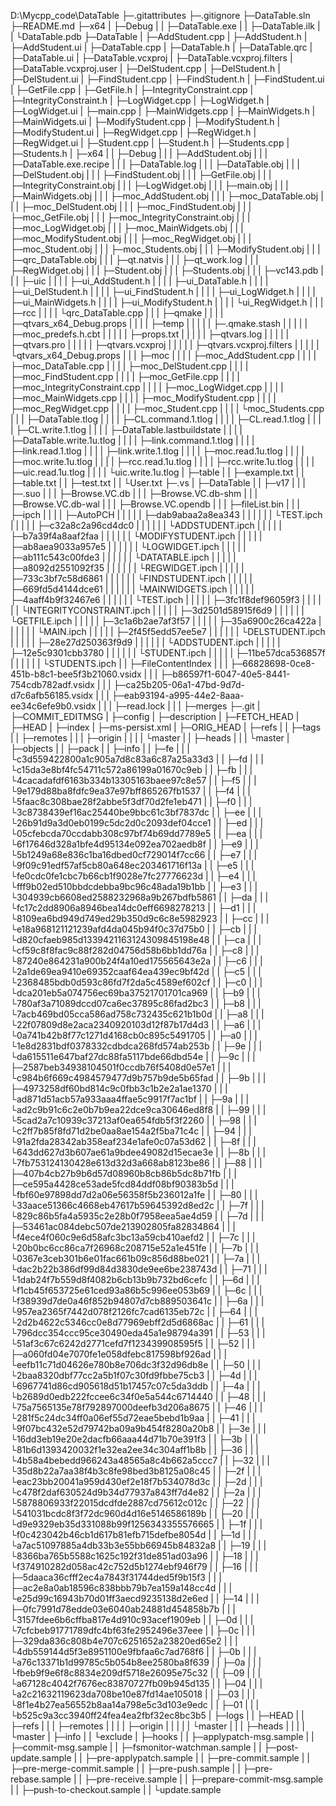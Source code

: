 D:\Mycpp_code\DataTable
├─.gitattributes
├─.gitignore
├─DataTable.sln
├─README.md
├─x64
|  ├─Debug
|  |   ├─DataTable.exe
|  |   ├─DataTable.ilk
|  |   └DataTable.pdb
├─DataTable
|     ├─AddStudent.cpp
|     ├─AddStudent.h
|     ├─AddStudent.ui
|     ├─DataTable.cpp
|     ├─DataTable.h
|     ├─DataTable.qrc
|     ├─DataTable.ui
|     ├─DataTable.vcxproj
|     ├─DataTable.vcxproj.filters
|     ├─DataTable.vcxproj.user
|     ├─DelStudent.cpp
|     ├─DelStudent.h
|     ├─DelStudent.ui
|     ├─FindStudent.cpp
|     ├─FindStudent.h
|     ├─FindStudent.ui
|     ├─GetFile.cpp
|     ├─GetFile.h
|     ├─IntegrityConstraint.cpp
|     ├─IntegrityConstraint.h
|     ├─LogWidget.cpp
|     ├─LogWidget.h
|     ├─LogWidget.ui
|     ├─main.cpp
|     ├─MainWidgets.cpp
|     ├─MainWidgets.h
|     ├─MainWidgets.ui
|     ├─ModifyStudent.cpp
|     ├─ModifyStudent.h
|     ├─ModifyStudent.ui
|     ├─RegWidget.cpp
|     ├─RegWidget.h
|     ├─RegWidget.ui
|     ├─Student.cpp
|     ├─Student.h
|     ├─Students.cpp
|     ├─Students.h
|     ├─x64
|     |  ├─Debug
|     |  |   ├─AddStudent.obj
|     |  |   ├─DataTable.exe.recipe
|     |  |   ├─DataTable.log
|     |  |   ├─DataTable.obj
|     |  |   ├─DelStudent.obj
|     |  |   ├─FindStudent.obj
|     |  |   ├─GetFile.obj
|     |  |   ├─IntegrityConstraint.obj
|     |  |   ├─LogWidget.obj
|     |  |   ├─main.obj
|     |  |   ├─MainWidgets.obj
|     |  |   ├─moc_AddStudent.obj
|     |  |   ├─moc_DataTable.obj
|     |  |   ├─moc_DelStudent.obj
|     |  |   ├─moc_FindStudent.obj
|     |  |   ├─moc_GetFile.obj
|     |  |   ├─moc_IntegrityConstraint.obj
|     |  |   ├─moc_LogWidget.obj
|     |  |   ├─moc_MainWidgets.obj
|     |  |   ├─moc_ModifyStudent.obj
|     |  |   ├─moc_RegWidget.obj
|     |  |   ├─moc_Student.obj
|     |  |   ├─moc_Students.obj
|     |  |   ├─ModifyStudent.obj
|     |  |   ├─qrc_DataTable.obj
|     |  |   ├─qt.natvis
|     |  |   ├─qt_work.log
|     |  |   ├─RegWidget.obj
|     |  |   ├─Student.obj
|     |  |   ├─Students.obj
|     |  |   ├─vc143.pdb
|     |  |   ├─uic
|     |  |   |  ├─ui_AddStudent.h
|     |  |   |  ├─ui_DataTable.h
|     |  |   |  ├─ui_DelStudent.h
|     |  |   |  ├─ui_FindStudent.h
|     |  |   |  ├─ui_LogWidget.h
|     |  |   |  ├─ui_MainWidgets.h
|     |  |   |  ├─ui_ModifyStudent.h
|     |  |   |  └ui_RegWidget.h
|     |  |   ├─rcc
|     |  |   |  └qrc_DataTable.cpp
|     |  |   ├─qmake
|     |  |   |   ├─qtvars_x64_Debug.props
|     |  |   |   ├─temp
|     |  |   |   |  ├─.qmake.stash
|     |  |   |   |  ├─moc_predefs.h.cbt
|     |  |   |   |  ├─props.txt
|     |  |   |   |  ├─qtvars.log
|     |  |   |   |  ├─qtvars.pro
|     |  |   |   |  ├─qtvars.vcxproj
|     |  |   |   |  ├─qtvars.vcxproj.filters
|     |  |   |   |  └qtvars_x64_Debug.props
|     |  |   ├─moc
|     |  |   |  ├─moc_AddStudent.cpp
|     |  |   |  ├─moc_DataTable.cpp
|     |  |   |  ├─moc_DelStudent.cpp
|     |  |   |  ├─moc_FindStudent.cpp
|     |  |   |  ├─moc_GetFile.cpp
|     |  |   |  ├─moc_IntegrityConstraint.cpp
|     |  |   |  ├─moc_LogWidget.cpp
|     |  |   |  ├─moc_MainWidgets.cpp
|     |  |   |  ├─moc_ModifyStudent.cpp
|     |  |   |  ├─moc_RegWidget.cpp
|     |  |   |  ├─moc_Student.cpp
|     |  |   |  └moc_Students.cpp
|     |  |   ├─DataTable.tlog
|     |  |   |       ├─CL.command.1.tlog
|     |  |   |       ├─CL.read.1.tlog
|     |  |   |       ├─CL.write.1.tlog
|     |  |   |       ├─DataTable.lastbuildstate
|     |  |   |       ├─DataTable.write.1u.tlog
|     |  |   |       ├─link.command.1.tlog
|     |  |   |       ├─link.read.1.tlog
|     |  |   |       ├─link.write.1.tlog
|     |  |   |       ├─moc.read.1u.tlog
|     |  |   |       ├─moc.write.1u.tlog
|     |  |   |       ├─rcc.read.1u.tlog
|     |  |   |       ├─rcc.write.1u.tlog
|     |  |   |       ├─uic.read.1u.tlog
|     |  |   |       └uic.write.1u.tlog
|     ├─table
|     |   ├─example.txt
|     |   ├─table.txt
|     |   ├─test.txt
|     |   └User.txt
├─.vs
|  ├─DataTable
|  |     ├─v17
|  |     |  ├─.suo
|  |     |  ├─Browse.VC.db
|  |     |  ├─Browse.VC.db-shm
|  |     |  ├─Browse.VC.db-wal
|  |     |  ├─Browse.VC.opendb
|  |     |  ├─fileList.bin
|  |     |  ├─ipch
|  |     |  |  ├─AutoPCH
|  |     |  |  |    ├─dab9abaa2a8ea343
|  |     |  |  |    |        └TEST.ipch
|  |     |  |  |    ├─c32a8c2a96cd4dc0
|  |     |  |  |    |        └ADDSTUDENT.ipch
|  |     |  |  |    ├─b7a39f4a8aaf2faa
|  |     |  |  |    |        └MODIFYSTUDENT.ipch
|  |     |  |  |    ├─ab8aea9033a957e5
|  |     |  |  |    |        └LOGWIDGET.ipch
|  |     |  |  |    ├─ab111c543c00fde3
|  |     |  |  |    |        └DATATABLE.ipch
|  |     |  |  |    ├─a8092d2551092f35
|  |     |  |  |    |        └REGWIDGET.ipch
|  |     |  |  |    ├─733c3bf7c58d6861
|  |     |  |  |    |        └FINDSTUDENT.ipch
|  |     |  |  |    ├─669fd5d4144dce61
|  |     |  |  |    |        └MAINWIDGETS.ipch
|  |     |  |  |    ├─4aaff4b9f32467e6
|  |     |  |  |    |        └TEST.ipch
|  |     |  |  |    ├─3fc1f8def96059f3
|  |     |  |  |    |        └INTEGRITYCONSTRAINT.ipch
|  |     |  |  |    ├─3d2501d58915f6d9
|  |     |  |  |    |        └GETFILE.ipch
|  |     |  |  |    ├─3c1a6b2ae7af3f57
|  |     |  |  |    ├─35a6900c26ca422a
|  |     |  |  |    |        └MAIN.ipch
|  |     |  |  |    ├─2f45f5edd57ee5e7
|  |     |  |  |    |        └DELSTUDENT.ipch
|  |     |  |  |    ├─28e27d250363f9d9
|  |     |  |  |    |        └ADDSTUDENT.ipch
|  |     |  |  |    ├─12e5c9301cbb3780
|  |     |  |  |    |        └STUDENT.ipch
|  |     |  |  |    ├─11be57dca536857f
|  |     |  |  |    |        └STUDENTS.ipch
|  |     ├─FileContentIndex
|  |     |        ├─66828698-0ce8-451b-b8c1-bee5f3b21060.vsidx
|  |     |        ├─b86597f1-6047-40e5-8441-754cdb782adf.vsidx
|  |     |        ├─ca25b205-06a1-47bd-9d7d-d7c6afb56185.vsidx
|  |     |        ├─eab93194-a995-44e2-8aaa-ee34c6efe9b0.vsidx
|  |     |        ├─read.lock
|  |     |        ├─merges
├─.git
|  ├─COMMIT_EDITMSG
|  ├─config
|  ├─description
|  ├─FETCH_HEAD
|  ├─HEAD
|  ├─index
|  ├─ms-persist.xml
|  ├─ORIG_HEAD
|  ├─refs
|  |  ├─tags
|  |  ├─remotes
|  |  |    ├─origin
|  |  |    |   └master
|  |  ├─heads
|  |  |   └master
|  ├─objects
|  |    ├─pack
|  |    ├─info
|  |    ├─fe
|  |    | └c3d559422800a1c905a7d8c83a6c87a25a33d3
|  |    ├─fd
|  |    | └c15da3e8bf4fc54711c572a86199a01670c9eb
|  |    ├─fb
|  |    | └4cacadafdf6163b334b13305163baee97c8e57
|  |    ├─f5
|  |    | └9e179d88ba8fdfc9ea37e97bff865267fb1537
|  |    ├─f4
|  |    | └5faac8c308bae28f2abbe5f3df70d2fe1eb471
|  |    ├─f0
|  |    | └3c8738439ef16ac25440be9bbc61c3bf7837dc
|  |    ├─ee
|  |    | └26b91d9a3d0eb0199c5dc2d0c2093def04cce1
|  |    ├─ed
|  |    | └05cfebcda70ccdabb308c97bf74b69dd7789e5
|  |    ├─ea
|  |    | └6f17646d328a1bfe4d95134e092ea702aedb8f
|  |    ├─e9
|  |    | └5b1249a68e836c1ba16dbed0cf729014f7cc66
|  |    ├─e7
|  |    | └9f09c91edf57af5cb80a648ec203461716f13a
|  |    ├─e5
|  |    | └fe0cdc0fe1cbc7b66cb1f9028e7fc27776623d
|  |    ├─e4
|  |    | └fff9b02ed510bbdcdebba9bc96c48ada19b1bb
|  |    ├─e3
|  |    | └304939cb6608ed2588232968a9b267bdfb5861
|  |    ├─da
|  |    | └fc17c2dd8906a8946bea14dc0eff6698278213
|  |    ├─d1
|  |    | └8109ea6bd949d749ed29b350d9c6c8e5982923
|  |    ├─cc
|  |    | └e18a968121121239afd4da045b94f0c37d75b0
|  |    ├─cb
|  |    | └d820cfaeb985d1339421163124309845198e48
|  |    ├─ca
|  |    | └cf59c8f8fac9c88f282d04756d58b6bb1dd76a
|  |    ├─c8
|  |    | └87240e864231a900b24f4a10ed175565643e2a
|  |    ├─c6
|  |    | └2a1de69ea9410e69352caaf64ea439ec9bf42d
|  |    ├─c5
|  |    | └2368485bdb0d593c86fd7f2da5c4589ef602cf
|  |    ├─c0
|  |    | └dca201eb5a074756ec69ba37521701701ca969
|  |    ├─b9
|  |    | └780af3a71089dccd07ca6ec37895c86fad2bc3
|  |    ├─b8
|  |    | └7acb469bd05cca586ad758c732435c621b1b0d
|  |    ├─a8
|  |    | └22f07809d8e2aca2340920103d12f87b17d4d3
|  |    ├─a6
|  |    | └0a741b42b8f77c1271d4168cb0c895c5491705
|  |    ├─a0
|  |    | └1e8d2831bdf0378332cdbdca268fd574ab253b
|  |    ├─9e
|  |    | └da615511e647baf27dc88fa5117bde66dbd54e
|  |    ├─9c
|  |    | ├─2587beb34938104501f0ccdb76f5408d0e57e1
|  |    | └c984b6f669c4984579477d9b757b9de5b65fad
|  |    ├─9b
|  |    | ├─4973258df60bd814c9c0fbb3c1b2e2a1ae1370
|  |    | └ad871d51acb57a933aaa4ffae5c9917f7ac1bf
|  |    ├─9a
|  |    | └ad2c9b91c6c2e0b7b9ea22dce9ca30646ed8f8
|  |    ├─99
|  |    | └5cad2a7c10939c37213af0ea654fdb5f3f2260
|  |    ├─98
|  |    | └c2ff7b85f8fd71d2be0aa8ae154a2f5ba71c4c
|  |    ├─94
|  |    | └91a2fda28342ab358eaf234e1afe0c07a53d62
|  |    ├─8f
|  |    | └643dd627d3b607ae61a9bdee49082d15ecae3e
|  |    ├─8b
|  |    | └7fb753124130428e613d32d3a668ab8123be86
|  |    ├─88
|  |    | ├─407b4cb27b9b6d57d08960b8cb86b5dc8b71fb
|  |    | ├─ce595a4428ce53ade5fcd84ddf08bf90383b5d
|  |    | └fbf60e97898dd7d2a06e56358f5b236012a1fe
|  |    ├─80
|  |    | └33aace51366c4668eb47617b59645392d8ed2c
|  |    ├─7f
|  |    | └829c86b5fa4a5935c2e28b0f7958eea5ae4d59
|  |    ├─7d
|  |    | ├─53461ac084debc507de213902805fa82834864
|  |    | └f4ece4f060c9e6d58afc3bc13a59cb410aefd2
|  |    ├─7c
|  |    | └20b0bc6cc86ca7f26968c208715e52a1e451fe
|  |    ├─7b
|  |    | └0367e3ceb301b6e01fac661b09c856d88be021
|  |    ├─7a
|  |    | └dac2b22b386df99d84d3830de9ee6be238743d
|  |    ├─71
|  |    | └1dab24f7b559d8f4082b6cb13b9b732bd6cefc
|  |    ├─6d
|  |    | └f1cb45f653725e61ced93a86b5c996ee053b69
|  |    ├─6c
|  |    | └f38939d7de0a46f852b94807d7cb889503641c
|  |    ├─6a
|  |    | └957ea2365f7442d078f2126fc7cad6135eb72c
|  |    ├─64
|  |    | └2d2b4622c5346cc0e8d77969ebff2d5d6868ac
|  |    ├─61
|  |    | └796dcc354ccc95ce30490eda45a1e98794a391
|  |    ├─53
|  |    | └51af3c67c6242d2771cefd7f123439908595f5
|  |    ├─52
|  |    | ├─a060fd04e7070fe1e058dfebc817598bf926ad
|  |    | └eefb11c71d04626e780b8e706dc3f32d96db8e
|  |    ├─50
|  |    | └2baa8320dbf77cc2a5b1f07c30fd9fbbe75cb3
|  |    ├─4d
|  |    | └6967741d86cd905618d51b17457c07c5da3ddb
|  |    ├─4a
|  |    | └b2689d0edb222fccee6c34f0e5a544c6714440
|  |    ├─48
|  |    | └75a7565135e78f792897000deefb3d206a8675
|  |    ├─46
|  |    | └281f5c24dc34ff0a06ef55d72eae5bebd1b9aa
|  |    ├─41
|  |    | └9f07bc432e52d79742ba09a9b454f8280a20b8
|  |    ├─3e
|  |    | └16dd3eb19e20e2dacfb66aaa44d71b70e391f3
|  |    ├─3b
|  |    | └81b6d1393420032f1e32ea2ee34c304aff1b8b
|  |    ├─36
|  |    | └4b58a4bebedd966243a48565a8c4b662a5ccc7
|  |    ├─32
|  |    | └35d8b22a7aa38f4b3c8fe98bed3b8125a08c45
|  |    ├─2f
|  |    | └eac23bb20041a959d430ef2e18f7b534078d3c
|  |    ├─2d
|  |    | └c478f2daf630524d9b34d77937a843ff7d4e82
|  |    ├─2a
|  |    | └5878806933f22015dcdfde2887cd75612c012c
|  |    ├─22
|  |    | └541031bcdc8f3f72dc960d4d16e5146586189b
|  |    ├─20
|  |    | └d9e9329eb35d331088b99f1256343355576665
|  |    ├─1f
|  |    | └f0c423042b46cb1d617b81efb715defbe8054d
|  |    ├─1d
|  |    | └a7ac51097885a4db33b3e55bb66945b84832a8
|  |    ├─19
|  |    | └8366ba765b5588c1625c192f31de851ad03a96
|  |    ├─18
|  |    | └f374910282d058ac42c752d5b1274ebf946f79
|  |    ├─16
|  |    | ├─5daaca36cfff2ec4a7843f31744ded5f9b15f3
|  |    | ├─ac2e8a0ab18596c838bbb79b7ea159a148cc4d
|  |    | └e25d99c16943b70d01ff3aecd9235138d2e6ed
|  |    ├─14
|  |    | ├─0fc7991d78edde03e6040ab24881d454858b7b
|  |    | └3157fdee6b6cffba817e4d910c93acef1909eb
|  |    ├─0d
|  |    | └7cfcbeb91771789dfc4bf63fe2952496e37eee
|  |    ├─0c
|  |    | ├─329da836c808b4e707c6251652a23820ed65e2
|  |    | └4db559144d5f3e8951100e9fbfaa6c7ad768f6
|  |    ├─0b
|  |    | └a76c13371b1d99785c5b054b8ee2580ba8f639
|  |    ├─0a
|  |    | └fbeb9f9e6f8c8834e209df5718e26095e75c32
|  |    ├─09
|  |    | └a67128c4042f7676ec83870727fb09b945d135
|  |    ├─04
|  |    | └a2c21632119623da708be10e87fd14ae105018
|  |    ├─03
|  |    | └8f1e4b27ea56552b8aa14a798e5c3d103e9edc
|  |    ├─01
|  |    | └b525c9a3cc3940ff24fea4ea2fbf32ec8bc3b5
|  ├─logs
|  |  ├─HEAD
|  |  ├─refs
|  |  |  ├─remotes
|  |  |  |    ├─origin
|  |  |  |    |   └master
|  |  |  ├─heads
|  |  |  |   └master
|  ├─info
|  |  └exclude
|  ├─hooks
|  |   ├─applypatch-msg.sample
|  |   ├─commit-msg.sample
|  |   ├─fsmonitor-watchman.sample
|  |   ├─post-update.sample
|  |   ├─pre-applypatch.sample
|  |   ├─pre-commit.sample
|  |   ├─pre-merge-commit.sample
|  |   ├─pre-push.sample
|  |   ├─pre-rebase.sample
|  |   ├─pre-receive.sample
|  |   ├─prepare-commit-msg.sample
|  |   ├─push-to-checkout.sample
|  |   └update.sample